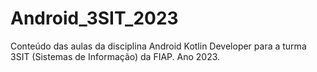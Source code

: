 # Android_3SIT_2023
Conteúdo das aulas da disciplina Android Kotlin Developer para a turma 3SIT (Sistemas de Informação) da FIAP. Ano 2023.
